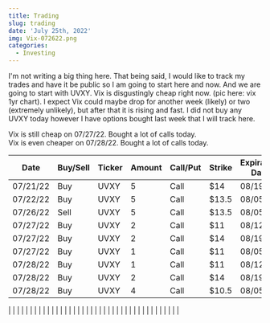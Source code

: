 ```yaml
---
title: Trading
slug: trading
date: 'July 25th, 2022'
img: Vix-072622.png
categories:
  - Investing
---
```


I'm not writing a big thing here. That being said, I would like to track my trades and have it be public so I am going to start here and now. And we are going to start with UVXY. Vix is disgustingly cheap right now. (pic here: vix 1yr chart). I expect Vix could maybe drop for another week (likely) or two (extremely unlikely), but after that it is rising and fast. I did not buy any UVXY today however I have options bought last week that I will track here.

Vix is still cheap on 07/27/22. Bought a lot of calls today.<br>
Vix is even cheaper on 07/28/22. Bought a lot of calls today.

<!--more-->


| Date     | Buy/Sell | Ticker | Amount | Call/Put | Strike | Expiration Date | Average Price | Total |
| -------- | -------- | ------ | ------ | -------- | ------ | --------------- | ------------- | ----- |
| 07/21/22 | Buy      | UVXY   | 5      | Call     | $14    | 08/19/22        | $.91          | $455  |
| 07/22/22 | Buy      | UVXY   | 5      | Call     | $13.5  | 08/05/22        | $.43          | $215  |
| 07/26/22 | Sell     | UVXY   | 5      | Call     | $13.5  | 08/05/22        | $.46          | $230  |
| 07/27/22 | Buy      | UVXY   | 2      | Call     | $11    | 08/12/22        | $1.10         | $220  |
| 07/27/22 | Buy      | UVXY   | 2      | Call     | $14    | 08/19/22        | $.5           | $100  |
| 07/27/22 | Buy      | UVXY   | 1      | Call     | $11    | 08/05/22        | $.69          | $69   |
| 07/28/22 | Buy      | UVXY   | 1      | Call     | $11    | 08/12/22        | $.71          | $71   |
| 07/28/22 | Buy      | UVXY   | 2      | Call     | $14    | 08/19/22        | $.43          | $86   |
| 07/28/22 | Buy      | UVXY   | 4      | Call     | $10.5  | 08/05/22        | $.61          | $244  |

| | | | | | | | | |
| | | | | | | | | |
| | | | | | | | | |
| | | | | | | | | |
